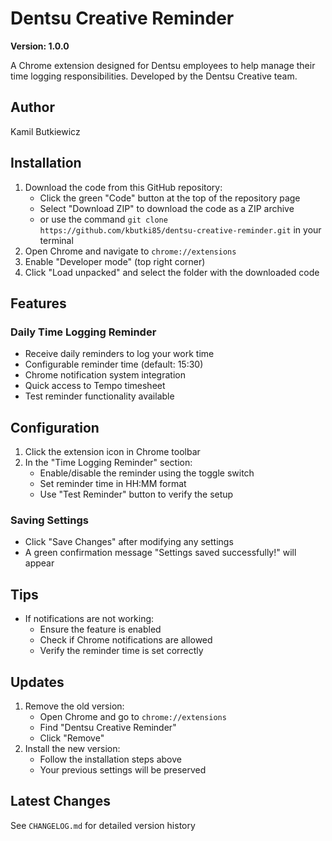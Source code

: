 # Dentsu Creative Reminder

**Version: 1.0.0**

A Chrome extension designed for Dentsu employees to help manage their time logging responsibilities. Developed by the Dentsu Creative team.

## Author
Kamil Butkiewicz

## Installation

1. Download the code from this GitHub repository:
   - Click the green "Code" button at the top of the repository page
   - Select "Download ZIP" to download the code as a ZIP archive
   - or use the command `git clone https://github.com/kbutki85/dentsu-creative-reminder.git` in your terminal
2. Open Chrome and navigate to `chrome://extensions`
3. Enable "Developer mode" (top right corner)
4. Click "Load unpacked" and select the folder with the downloaded code

## Features

### Daily Time Logging Reminder
- Receive daily reminders to log your work time
- Configurable reminder time (default: 15:30)
- Chrome notification system integration
- Quick access to Tempo timesheet
- Test reminder functionality available

## Configuration
1. Click the extension icon in Chrome toolbar
2. In the "Time Logging Reminder" section:
   - Enable/disable the reminder using the toggle switch
   - Set reminder time in HH:MM format
   - Use "Test Reminder" button to verify the setup

### Saving Settings
- Click "Save Changes" after modifying any settings
- A green confirmation message "Settings saved successfully!" will appear

## Tips
- If notifications are not working:
  - Ensure the feature is enabled
  - Check if Chrome notifications are allowed
  - Verify the reminder time is set correctly

## Updates
1. Remove the old version:
   - Open Chrome and go to `chrome://extensions`
   - Find "Dentsu Creative Reminder"
   - Click "Remove"
2. Install the new version:
   - Follow the installation steps above
   - Your previous settings will be preserved

## Latest Changes
See `CHANGELOG.md` for detailed version history 